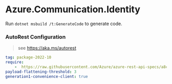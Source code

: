 # Azure.Communication.Identity

Run `dotnet msbuild /t:GenerateCode` to generate code.

### AutoRest Configuration
> see https://aka.ms/autorest

``` yaml
tag: package-2022-10
require:
    -  https://raw.githubusercontent.com/Azure/azure-rest-api-specs/a8c4340400f1ab1ae6a43b10e8d635ecb9c49a2a/specification/communication/data-plane/Identity/readme.md
payload-flattening-threshold: 3
generation1-convenience-client: true
```